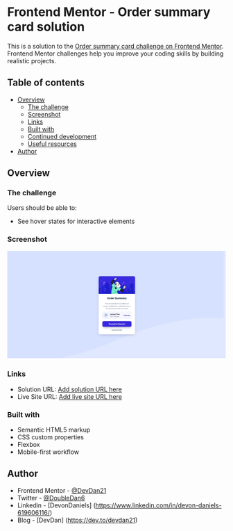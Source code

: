 # Frontend Mentor - Order summary card solution

This is a solution to the [Order summary card challenge on Frontend Mentor](https://www.frontendmentor.io/challenges/order-summary-component-QlPmajDUj). Frontend Mentor challenges help you improve your coding skills by building realistic projects.

## Table of contents

- [Overview](#overview)
  - [The challenge](#the-challenge)
  - [Screenshot](#screenshot)
  - [Links](#links)
  - [Built with](#built-with)
  - [Continued development](#continued-development)
  - [Useful resources](#useful-resources)
- [Author](#author)

## Overview

### The challenge

Users should be able to:

- See hover states for interactive elements

### Screenshot

![Snapshot](images/order-summary-snapshot.JPG)

### Links

- Solution URL: [Add solution URL here](https://your-solution-url.com)
- Live Site URL: [Add live site URL here](https://your-live-site-url.com)

### Built with

- Semantic HTML5 markup
- CSS custom properties
- Flexbox
- Mobile-first workflow

## Author

- Frontend Mentor - [@DevDan21](https://www.frontendmentor.io/profile/yourusername)
- Twitter - [@DoubleDan6](https://twitter.com/DoubleDan6)
- Linkedin - [DevonDaniels] (https://www.linkedin.com/in/devon-daniels-619606116/)
- Blog - [DevDan] (https://dev.to/devdan21)
